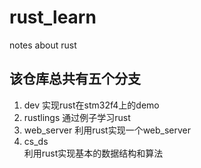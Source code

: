 # rust_learn
notes about rust

## 该仓库总共有五个分支
1. dev
	实现rust在stm32f4上的demo
2. rustlings
	通过例子学习rust
3. web_server
	利用rust实现一个web_server
4. cs_ds	
	利用rust实现基本的数据结构和算法